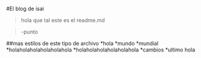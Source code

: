 #El blog de isai
>hola que tal este es el readme.md

> -punto

##mas estilos de este tipo de archivo
*hola
*mundo
*mundial
*holaholaholaholaholahola
*holaholaholaholaholahola
*cambios
*ultimo hola
